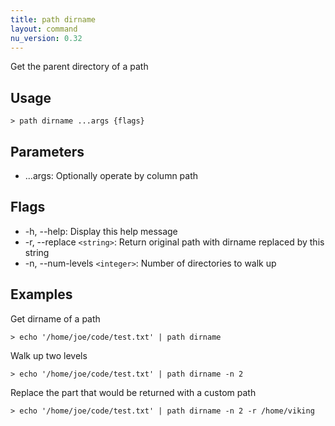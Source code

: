 ```yaml
---
title: path dirname
layout: command
nu_version: 0.32
---
```


Get the parent directory of a path

## Usage

```shell
> path dirname ...args {flags}
```

## Parameters

- ...args: Optionally operate by column path

## Flags

- -h, --help: Display this help message
- -r, --replace `<string>`: Return original path with dirname replaced by this string
- -n, --num-levels `<integer>`: Number of directories to walk up

## Examples

Get dirname of a path

```shell
> echo '/home/joe/code/test.txt' | path dirname
```

Walk up two levels

```shell
> echo '/home/joe/code/test.txt' | path dirname -n 2
```

Replace the part that would be returned with a custom path

```shell
> echo '/home/joe/code/test.txt' | path dirname -n 2 -r /home/viking
```
